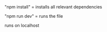 "npm install" = installs all relevant dependencies

"npm run dev" = runs the file

runs on localhost